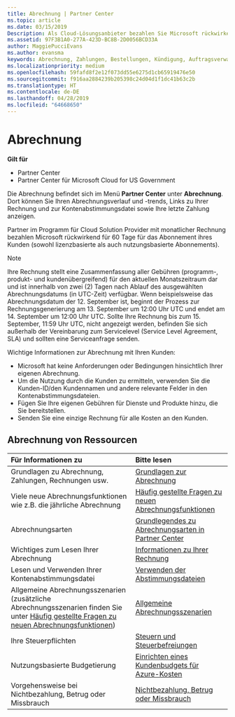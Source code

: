 ```yaml
---
title: Abrechnung | Partner Center
ms.topic: article
ms.date: 03/15/2019
Description: Als Cloud-Lösungsanbieter bezahlen Sie Microsoft rückwirkend für 60 Tage für die lizenzbasierten und die nutzungsbasierten Abonnements Ihrer Kunden.
ms.assetid: 97F3B1A0-277A-423D-BC8B-2D0056BCD33A
author: MaggiePucciEvans
ms.author: evansma
keywords: Abrechnung, Zahlungen, Bestellungen, Kündigung, Auftragsverwaltung, Nichtbezahlung, Betrug, Missbrauch, Steuern, Steuerbefreiungen, Kontenabstimmungsdateien, Kontenabstimmungsdatei
ms.localizationpriority: medium
ms.openlocfilehash: 59fafd8f2e12f073dd55e6275d1cb65919476e50
ms.sourcegitcommit: f916aa2884239b205398c24d04d1f1dc41b63c2b
ms.translationtype: HT
ms.contentlocale: de-DE
ms.lasthandoff: 04/28/2019
ms.locfileid: "64668650"
---
```

# <a name="billing"></a>Abrechnung

**Gilt für**

-  Partner Center
-  Partner Center für Microsoft Cloud for US Government
 
 
Die Abrechnung befindet sich im Menü **Partner Center** unter **Abrechnung**. Dort können Sie Ihren Abrechnungsverlauf und -trends, Links zu Ihrer Rechnung und zur Kontenabstimmungsdatei sowie Ihre letzte Zahlung anzeigen.

Partner im Programm für Cloud Solution Provider mit monatlicher Rechnung bezahlen Microsoft rückwirkend für 60 Tage für das Abonnement ihres Kunden (sowohl lizenzbasierte als auch nutzungsbasierte Abonnements).

> [!NOTE]  
> Ihre Rechnung stellt eine Zusammenfassung aller Gebühren (programm-, produkt- und kundenübergreifend) für den aktuellen Monatszeitraum dar und ist innerhalb von zwei (2) Tagen nach Ablauf des ausgewählten Abrechnungsdatums (in UTC-Zeit) verfügbar. Wenn beispielsweise das Abrechnungsdatum der 12. September ist, beginnt der Prozess zur Rechnungsgenerierung am 13. September um 12:00 Uhr UTC und endet am 14. September um 12:00 Uhr UTC. Sollte Ihre Rechnung bis zum 15. September, 11:59 Uhr UTC, nicht angezeigt werden, befinden Sie sich außerhalb der Vereinbarung zum Servicelevel (Service Level Agreement, SLA) und sollten eine Serviceanfrage senden. 

Wichtige Informationen zur Abrechnung mit Ihren Kunden:

-   Microsoft hat keine Anforderungen oder Bedingungen hinsichtlich Ihrer eigenen Abrechnung.
-   Um die Nutzung durch die Kunden zu ermitteln, verwenden Sie die Kunden-ID/den Kundennamen und andere relevante Felder in den Kontenabstimmungsdateien.
-   Fügen Sie Ihre eigenen Gebühren für Dienste und Produkte hinzu, die Sie bereitstellen.
-   Senden Sie eine einzige Rechnung für alle Kosten an den Kunden.

## <a name="billing-resources"></a>Abrechnung von Ressourcen
|**Für Informationen zu**   |**Bitte lesen**    |
|:-----------------------------|:-----------------|
|Grundlagen zu Abrechnung, Zahlungen, Rechnungen usw.   |[Grundlagen zur Abrechnung](billing-basics.md)
|Viele neue Abrechnungsfunktionen wie z.B. die jährliche Abrechnung   |[Häufig gestellte Fragen zu neuen Abrechnungsfunktionen](faq-about-new-billing-features.md)|
|Abrechnungsarten   |[Grundlegendes zu Abrechnungsarten in Partner Center](billing-different-types.md)   |
|Wichtiges zum Lesen Ihrer Abrechnung   |[Informationen zu Ihrer Rechnung](read-your-bill.md)   |
|Lesen und Verwenden Ihrer Kontenabstimmungsdatei   |[Verwenden der Abstimmungsdateien](use-the-reconciliation-files.md)|
|Allgemeine Abrechnungsszenarien (zusätzliche Abrechnungsszenarien finden Sie unter [Häufig gestellte Fragen zu neuen Abrechnungsfunktionen](faq-about-new-billing-features.md))|[Allgemeine Abrechnungsszenarien](common-billing-scenarios.md)|
|Ihre Steuerpflichten   | [Steuern und Steuerbefreiungen](tax-and-tax-exemptions.md)|
|Nutzungsbasierte Budgetierung    |[Einrichten eines Kundenbudgets für Azure-Kosten](set-an-azure-spending-budget-for-your-customers.md)|
|Vorgehensweise bei Nichtbezahlung, Betrug oder Missbrauch   |[Nichtbezahlung, Betrug oder Missbrauch](non-payment--fraud--or-misuse.md)|




















